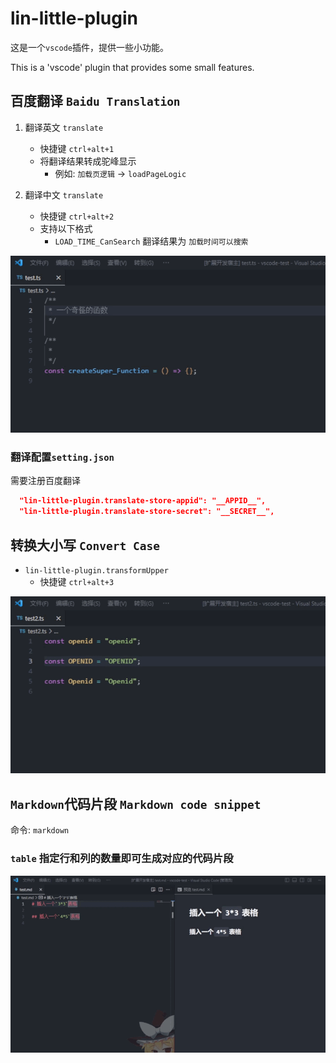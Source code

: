 # lin-little-plugin

这是一个`vscode`插件，提供一些小功能。

This is a 'vscode' plugin that provides some small features.

## 百度翻译 `Baidu Translation`

1. 翻译英文 `translate`

    - 快捷键 `ctrl+alt+1`
    - 将翻译结果转成驼峰显示
        - 例如: `加载页逻辑` -> `loadPageLogic`

2. 翻译中文 `translate`

    - 快捷键 `ctrl+alt+2`
    - 支持以下格式
      - `LOAD_TIME_CanSearch` 翻译结果为 `加载时间可以搜索`

![markdownTable](./gif/translate.gif)

### 翻译配置`setting.json`

需要注册百度翻译

```json
  "lin-little-plugin.translate-store-appid": "__APPID__",
  "lin-little-plugin.translate-store-secret": "__SECRET__",
```

## 转换大小写 `Convert Case`

- `lin-little-plugin.transformUpper`
  - 快捷键 `ctrl+alt+3`

![markdownTable](./gif/transformUpper.gif)

## `Markdown`代码片段 `Markdown code snippet`

命令: `markdown`

### `table` 指定行和列的数量即可生成对应的代码片段

![markdownTable](./gif/markdownTable.gif)
